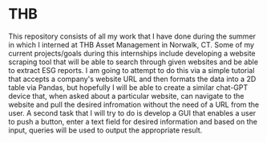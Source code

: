 # THB

This repository consists of all my work that I have done during the summer in which I interned at THB Asset Management in Norwalk, CT. Some of my current projects/goals during this internships include developing a website scraping tool that will be able to search through given websites and be able to extract ESG reports. I am going to attempt to do this via a simple tutorial that accepts a company's website URL and then formats the data into a 2D table via Pandas, but hopefully I will be able to create a similar chat-GPT device that, when asked about a particular website, can navigate to the website and pull the desired infromation without the need of a URL from the user. A second task that I will try to do is develop a GUI that enables a user to push a button, enter a text field for desired information and based on the input, queries will be used to output the appropriate result. 
